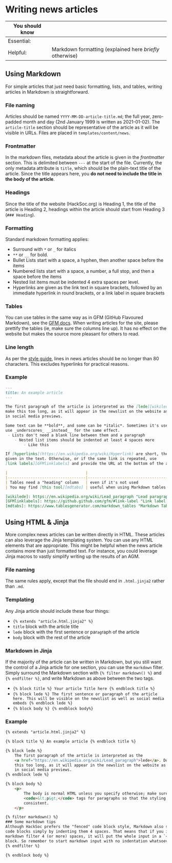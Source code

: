 # Writing news articles

| **You should know** |                                                          |
|---------------------|----------------------------------------------------------|
| Essential:          |                                                          |
| Helpful:            | Markdown formatting (explained here *briefly* otherwise) |

## Using Markdown
For simple articles that just need basic formatting, lists, and tables, writing articles in Markdown is straightforward. 

### File naming
Articles should be named `YYYY-MM-DD-article-title.md`; the full year, zero-padded month and day (2nd January 1999 is written as 2021-01-02). The `article-title` section should be representative of the article as it will be visible in URLs. Files are placed in `templates/content/news`.

### Frontmatter
In the markdown files, metadata about the article is given in the *frontmatter* section. This is delimited between `---` at the start of the file. Currently, the only metadata attribute is `title`, which should be the plain-text title of the article. Since the title appears here, you **do not need to include the title in the body of the article**.

### Headings
Since the title of the website (HackSoc.org) is Heading 1, the title of the article is Heading 2, headings within the article should start from Heading 3 (`### Heading`).

### Formatting
Standard markdown formatting applies:
-  Surround with `*` or `_` for italics 
- `**` or `__` for bold. 
- Bullet Lists start with a space, a hyphen, then another space before the items
- Numbered lists start with a space, a number, a full stop, and then a space before the items
- Nested list items must be indented 4 extra spaces per level.
- Hyperlinks are given as the link text in square brackets, followed by an immediate hyperlink in round brackets, or a link label in square brackets

### Tables
You can use tables in the same way as in GFM (GitHub Flavoured Markdown), see the [GFM docs][GFMtables]. When writing articles for the site, please prettify the tables (ie, make sure the columns line up). It has no effect on the website but makes the source more pleasant for others to read.

### Line length
As per the [style guide][README], lines in news articles should be no longer than 80 characters. This excludes hyperlinks for practical reasons.


### Example 
```markdown
---
title: An example article
---

The first paragraph of the article is interpreted as the [lede][wikilede]. Don't
make this too long, as it will appear in the newslist on the website as well as
in social media previews.

Some text can be **bold**, and some can be *italic*. Sometimes it's useful to 
use _underscores_ __instead__ for the same effect. 
 - Lists don't need a blank line between them and a paragraph
    - Nested list items should be indented at least 4 spaces more
        - Like this

If [hyperlinks](https://en.wikipedia.org/wiki/Hyperlink) are short, they can be
given in the text. Otherwise, or if the same link is repeated, use 
[link labels][GFMlinklabels] and provide the URL at the bottom of the article.

|                                  |                                   |
|----------------------------------|-----------------------------------|
| Tables need a "heading" column   | even if it's not used             |
| You may find [this tool][mdtabs] | useful when using Markdown tables |

[wikilede]: https://en.wikipedia.org/wiki/Lead_paragraph "Lead paragraph - Wikipedia"
[GFMlinklabels]: https://github.github.com/gfm/#link-label "Link label: GitHub Flavoured Markdown Spec"
[mdtabs]: https://www.tablesgenerator.com/markdown_tables "Markdown Tables generator - TablesGenerator.com"
```

## Using HTML & Jinja
More complex news articles can be written directly in HTML. These articles can also leverage the Jinja templating system. You can use any HTML elements that are appropriate. This might be helpful when the news article contains more than just formatted text. For instance, you could leverage Jinja macros to vastly simplify writing up the results of an AGM.

### File naming
The same rules apply, except that the file should end in `.html.jinja2` rather than `.md`.

### Templating
Any Jinja article should include these four things:
 - `{% extends "article.html.jinja2" %}`
 - `title` block with the article title
 - `lede` block with the first sentence or par`ag`raph of the article
 - `body` block with the rest of the article

### Markdown in Jinja
If the majority of the article can be written in Markdown, but you still want the control of a Jinja article for one section, you can use the `markdown` filter. Simply surround the Markdown section with `{% filter markdown() %}` and `{% endfilter %}`, and write Markdown as above between the two tags.

 - `{% block title %} Your article Title here {% endblock title %}`
 - `{% block lede %} The first sentence or paragraph of the article here. This will be visible on the newslist as well as social media embeds {% endblock lede %}`
 - `{% block body %} {% endblock body%}`

### Example

```html
{% extends "article.html.jinja2" %}

{% block title %} An example article {% endblock title %}

{% block lede %}
    The first paragraph of the article is interpreted as the 
    <a href="https://en.wikipedia.org/wiki/Lead_paragraph">lede</a>. Don't make 
    this too long, as it will appear in the newslist on the website as well as
    in social media previews.
{% endblock lede %}

{% block body %}
    <p>
        The body is normal HTML unless you specify otherwise; make sure to use 
        <code>&lt;p&gt;</code> tags for paragraphs so that the styling remains
        consistent.
    </p>

{% filter markdown() %}
### Some markdown tips
Although HackSoc prefers the "fenced" code block style, Markdown also supports
code blocks simply by indenting them 4 spaces. That means that if you indent the
markdown filter 4 (or more) spaces, it will put the whole input in a `<pre>`
block. So remember to start markdown input with no indentation whatsoever.
{% endfilter %}

{% endblock body %}
```

[GFMtables]: https://github.github.com/gfm/#tables-extension- "Tables (extension): GitHub Flavoured Markdown Spec"
[README]: ../README.md